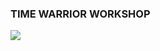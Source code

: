 ### TIME WARRIOR WORKSHOP


<a href="https://www.amazon.com/Time-Warrior-procrastination-people-pleasing-over-commitment-ebook/dp/B004NSV2T8/" target="_blank"><img src="http://teaching.polishedsolid.com/time-warrior/time-warrior.jpeg"></a>
